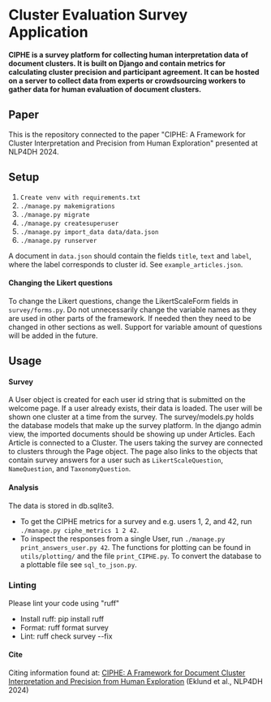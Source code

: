 # Cluster Evaluation Survey Application

**CIPHE is a survey platform for collecting human interpretation data of document clusters. It is built on Django and contain metrics for calculating cluster precision and participant agreement. It can be hosted on a server to collect data from experts or crowdsourcing workers to gather data for human evaluation of document clusters.**


## Paper
This is the repository connected to the paper "CIPHE: A Framework for Cluster Interpretation and Precision from Human Exploration" presented at NLP4DH 2024.


## Setup
1. `Create venv with requirements.txt`
2. `./manage.py makemigrations`
3. `./manage.py migrate`
4. `./manage.py createsuperuser`
5. `./manage.py import_data data/data.json`
6. `./manage.py runserver`

A document in `data.json` should contain the fields `title`, `text` and `label`, where the label corresponds to cluster id. See `example_articles.json`.

#### Changing the Likert questions
To change the Likert questions, change the LikertScaleForm fields in `survey/forms.py`. Do not unnecessarily change the variable names as they are used in other parts of the framework. If needed then they need to be changed in other sections as well. Support for variable amount of questions will be added in the future.

## Usage
#### Survey
A User object is created for each user id string that is submitted on the welcome page. If a user already exists, their data is loaded. The user will be shown one cluster at a time from the survey. The survey/models.py holds the database models that make up the survey platform. In the django admin view, the imported documents should be showing up under Articles. Each Article is connected to a Cluster. The users taking the survey are connected to clusters through the Page object. The page also links to the objects that contain survey answers for a user such as `LikertScaleQuestion`, `NameQuestion`, and `TaxonomyQuestion`.


#### Analysis
The data is stored in db.sqlite3. 
* To get the CIPHE metrics for a survey and e.g. users 1, 2, and 42, run `./manage.py ciphe_metrics 1 2 42`.
* To inspect the responses from a single User, run `./manage.py print_answers_user.py 42`.
The functions for plotting can be found in `utils/plotting/` and the file `print_CIPHE.py`. To convert the database to a plottable file see `sql_to_json.py`.


### Linting
Please lint your code using "ruff"
* Install ruff: pip install ruff
* Format: ruff format survey
* Lint: ruff check survey --fix


#### Cite
Citing information found at:
[CIPHE: A Framework for Document Cluster Interpretation and Precision from Human Exploration](https://aclanthology.org/2024.nlp4dh-1.52) (Eklund et al., NLP4DH 2024)
